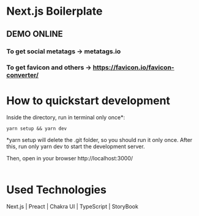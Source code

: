 # **Next.js Boilerplate**

## DEMO ONLINE</a>

### To get social metatags -> metatags.io

### To get favicon and others -> https://favicon.io/favicon-converter/

# **How to quickstart development**

Inside the directory, run in terminal only once\*:

    yarn setup && yarn dev

\*yarn setup will delete the .git folder, so you should run it only once. After this, run only yarn dev to start the development server.

Then, open in your browser http://localhost:3000/
<br/>
<br/>

# **Used Technologies**

Next.js | Preact | Chakra UI | TypeScript | StoryBook
